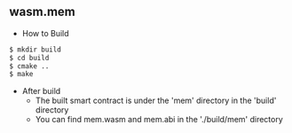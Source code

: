 wasm.mem
-----------

 - How to Build 

```sh
$ mkdir build
$ cd build
$ cmake ..
$ make
```
 - After build 
   - The built smart contract is under the 'mem' directory in the 'build' directory
   - You can find mem.wasm and mem.abi in the './build/mem' directory


